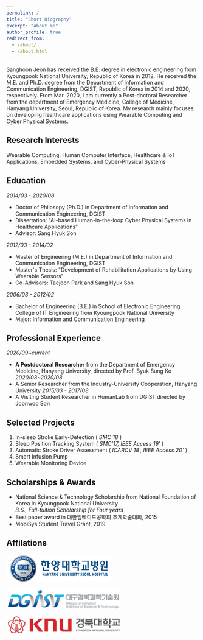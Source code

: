 ```yaml
---
permalink: /
title: "Short Biography"
excerpt: "About me"
author_profile: true
redirect_from: 
  - /about/
  - /about.html
---
```


Sanghoon Jeon has received the B.E. degree in electronic engineering from Kyoungpook National University, Republic of Korea in 2012. He received the M.E. and Ph.D. degree from the Department of Information and Communication Engineering, DGIST, Republic of Korea in 2014 and 2020, respectively. From Mar. 2020, I am currently a Post-doctoral Researcher from the department of Emergency Medicine, College of Medicine, Hanyang University, Seoul, Republic of Korea. My research mainly focuses on developing healthcare applications using Wearable Computing and Cyber Physical Systems.


## Research Interests
Wearable Computing, Human Computer Interface, Healthcare & IoT Applications, Embedded Systems, and Cyber-Physical Systems

## Education
_2014/03 - 2020/08_
  * Doctor of Philosopy (Ph.D.) in Department of information and Communication Engineering, DGIST
  * Dissertation: "AI-based Human-in-the-loop Cyber Physical Systems in Healthcare Applications"
  * Advisor: Sang Hyuk Son

_2012/03 - 2014/02_
  * Master of Engineering (M.E.) in Department of Information and Communication Engineering, DGIST
  * Master's Thesis: "Development of Rehabilitation Applications by Using Wearable Sensors"
  * Co-Advisors: Taejoon Park and Sang Hyuk Son

_2006/03 - 2012/02_
  * Bachelor of Engineering (B.E.) in School of Electronic Engineering College of IT Engineering from Kyoungpook National University
  * Major: Information and Communication Engineering

## Professional Experience
_2020/09~current_  
  * **A Postdoctoral Researcher** from the Department of Emergency Medicine, Hanyang University, directed by Prof. Byuk Sung Ko
_2020/03~2020/08_  
  * A Senior Researcher from the Industry-University Cooperation, Hanyang University
_2015/03 - 2017/08_  
  * A Visiting Student Researcher in HumanLab from DGIST directed by Joonwoo Son

## Selected Projects
  1. In-sleep Stroke Early-Detection ( _SMC'18_ )
  2. Sleep Position Tracking System ( _SMC'17, IEEE Access 19'_ )
  3. Automatic Stroke Driver Assessment ( _ICARCV 18', IEEE Access 20'_ )
  4. Smart Infusion Pump
  5. Wearable Monitoring Device 

## Scholarships & Awards
  * National Science & Technology Scholarship from National Foundation of Korea in Kyoungpook National University <br>
    _B.S., Full-tuition Scholarship for Four years_
  * Best paper award in 대한임베디드공학회 추계학술대회, 2015 
  * MobiSys Student Travel Grant, 2019

## Affilations
  <img src="/images/l33.png" width="55%" height="20%"><br><br>
  <img src="/images/l22.png" width="60%" height="20%"><br><br>
  <img src="/images/l11.png" width="60%" height="20%"><br><br>

